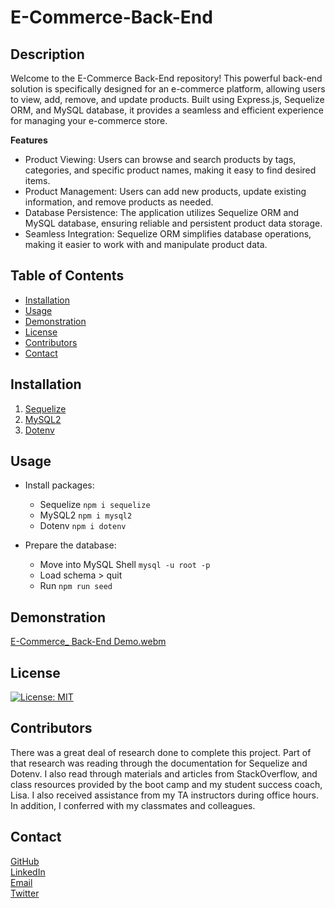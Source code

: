 # E-Commerce-Back-End

## Description

Welcome to the E-Commerce Back-End repository! This powerful back-end solution is specifically designed for an e-commerce platform, allowing users to view, add, remove, and update products. Built using Express.js, Sequelize ORM, and MySQL database, it provides a seamless and efficient experience for managing your e-commerce store.

<b>Features</b>

- Product Viewing: Users can browse and search products by tags, categories, and specific product names, making it easy to find desired items.
- Product Management: Users can add new products, update existing information, and remove products as needed.
- Database Persistence: The application utilizes Sequelize ORM and MySQL database, ensuring reliable and persistent product data storage.
- Seamless Integration: Sequelize ORM simplifies database operations, making it easier to work with and manipulate product data.

## Table of Contents

- [Installation](#installation)
- [Usage](#usage)
- [Demonstration](#demonstration)
- [License](#license)
- [Contributors](#contributors)
- [Contact](#contact)

## Installation

1. [Sequelize](https://www.npmjs.com/package/sequelize)
2. [MySQL2](https://www.npmjs.com/package/mysql2)
3. [Dotenv](https://www.npmjs.com/package/dotenv)

## Usage

- Install packages:
  <br>

  - Sequelize `npm i sequelize`
  - MySQL2 `npm i mysql2`
  - Dotenv `npm i dotenv`

- Prepare the database:
  <br>

  - Move into MySQL Shell `mysql -u root -p`
  - Load schema > quit
  - Run `npm run seed`

## Demonstration
[E-Commerce_ Back-End Demo.webm](https://github.com/HarrisSte/E-Commerce-Back-End/assets/126029841/7c0e753e-884c-4c54-8410-e441219de84b)


## License

[![License: MIT](https://img.shields.io/badge/License-MIT-yellow.svg)](https://opensource.org/licenses/MIT)

## Contributors

There was a great deal of research done to complete this project. Part of that research was reading through the documentation for Sequelize and Dotenv. I also read through materials and articles from StackOverflow, and class resources provided by the boot camp and my student success coach, Lisa. I also received assistance from my TA instructors during office hours. In addition, I conferred with my classmates and colleagues.

## Contact

[GitHub](https://github.com/HarrisSte)
<br>
[LinkedIn](https://www.linkedin.com/in/stephanie-harris-5069aa224/)
<br>
[Email](mailto:st3phanie.harris@gmail.com)
<br>
[Twitter](https://twitter.com/HexleLich)
